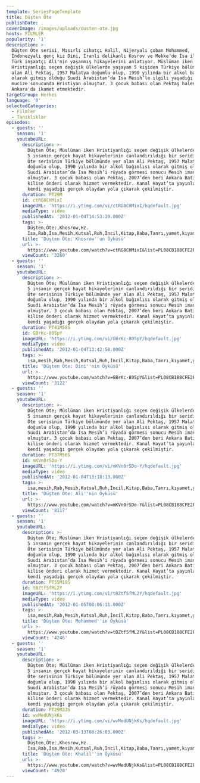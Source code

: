 ```yaml
---
template: SeriesPageTemplate
title: Düşten Öte
publishDate: .
coverImage: /images/uploads/dusten-ote.jpg
hosts: FİLMLER
popularity: '1'
description: >-
  Düşten Öte serisi, Mısırlı cihatçı Halil, Nijeryalı çoban Mohammed,
  İndonezyalı genç kız Dini, İranlı delikanlı Kosrov ve Mekke'de İsa ile tanışan
  Türk inşaatçı Ali'nin yaşanmış hikayelerini anlatıyor. Müslüman iken
  Hristiyanlığı seçen değişik ülkelerde yaşayan 5 kişiden Türkiye bölümünde yer
  alan Ali Pektaş, 1957 Malatya doğumlu olup, 1990 yılında bir alkol bağımlısı
  olarak gitmiş olduğu Suudi Arabistan’da Isa Mesih’le ilgili yaşadığı bir
  mucize sonucunda Hristiyan olmuştur. 3 çocuk babası olan Pektaş halen
  Ankara'da ikamet etmektedir.
targetGroup: Herkes
language: '0'
selectedCategories:
  - Filmler
  - Tanıklıklar
episodes:
  - guests: ''
    season: '1'
    youtubeURL:
      description: >-
        Düşten Öte; Müslüman iken Hristiyanlığı seçen değişik ülkelerde yaşayan
        5 insanın gerçek hayat hikayelerinin canlandırıldığı bir seridir. Düşten
        Öte serisinin Türkiye bölümünde yer alan Ali Pektaş, 1957 Malatya
        doğumlu olup, 1990 yılında bir alkol bağımlısı olarak gitmiş olduğu
        Suudi Arabistan’da Isa Mesih’i rüyada görmesi sonucu Mesih imanlısı
        olmuştur. 3 çocuk babası olan Pektaş, 2007’den beri Ankara Batıkent’te
        kilise önderi olarak hizmet vermektedir. Kanal Hayat’ta yayınlanan film,
        kendi yaşadığı gerçek olaydan yola çıkarak çekilmiştir.
      duration: PT29M
      id: ctRG8CHMixI
      imageURL: 'https://i.ytimg.com/vi/ctRG8CHMixI/hqdefault.jpg'
      mediaType: video
      publishedAt: '2012-01-04T14:53:20.000Z'
      tags: >-
        Düşten,Öte:,Khosrow,Hz.
        İsa,Rab,İsa,Mesih,Kutsal,Ruh,İncil,Kitap,Baba,Tanrı,yamet,kıyamet,günü,Allah,depresyon,şifa,bereket
      title: 'Düşten Öte: Khosrow''un Öyküsü'
      url: >-
        https://www.youtube.com/watch?v=ctRG8CHMixI&list=PL08CB188CFE2F418D&index=2&t=0s
      viewCount: '3260'
  - guests: ''
    season: '1'
    youtubeURL:
      description: >-
        Düşten Öte; Müslüman iken Hristiyanlığı seçen değişik ülkelerde yaşayan
        5 insanın gerçek hayat hikayelerinin canlandırıldığı bir seridir. Düşten
        Öte serisinin Türkiye bölümünde yer alan Ali Pektaş, 1957 Malatya
        doğumlu olup, 1990 yılında bir alkol bağımlısı olarak gitmiş olduğu
        Suudi Arabistan’da Isa Mesih’i rüyada görmesi sonucu Mesih imanlısı
        olmuştur. 3 çocuk babası olan Pektaş, 2007’den beri Ankara Batıkent’te
        kilise önderi olarak hizmet vermektedir. Kanal Hayat’ta yayınlanan film,
        kendi yaşadığı gerçek olaydan yola çıkarak çekilmiştir.
      duration: PT41M58S
      id: GBrKc-80SpY
      imageURL: 'https://i.ytimg.com/vi/GBrKc-80SpY/hqdefault.jpg'
      mediaType: video
      publishedAt: '2012-01-04T13:42:58.000Z'
      tags: >-
        isa,mesih,Rab,Mesih,Kutsal,Ruh,İncil,Kitap,Baba,Tanrı,kıyamet,günü,Allah,depresyon,şifa,bereket,Özgürlük,Hastalık,Bunalım,Esenlik,Rahatlık,Mucize,Hristiyanlık,İman,Hz.,İsa,peygamber,İlah,Ruhsal,Protestan,Türk,Hristiyan,Kıyamet,İntihar,Cennet,Cehennem,din,lanet,Cin,Pastör,Kilise,Ahiret,neler,olacak,yargı
      title: 'Düşten Öte: Dini''nin Öyküsü'
      url: >-
        https://www.youtube.com/watch?v=GBrKc-80SpY&list=PL08CB188CFE2F418D&index=3&t=0s
      viewCount: '3122'
  - guests: ''
    season: '1'
    youtubeURL:
      description: >-
        Düşten Öte; Müslüman iken Hristiyanlığı seçen değişik ülkelerde yaşayan
        5 insanın gerçek hayat hikayelerinin canlandırıldığı bir seridir. Düşten
        Öte serisinin Türkiye bölümünde yer alan Ali Pektaş, 1957 Malatya
        doğumlu olup, 1990 yılında bir alkol bağımlısı olarak gitmiş olduğu
        Suudi Arabistan’da Isa Mesih’i rüyada görmesi sonucu Mesih imanlısı
        olmuştur. 3 çocuk babası olan Pektaş, 2007’den beri Ankara Batıkent’te
        kilise önderi olarak hizmet vermektedir. Kanal Hayat’ta yayınlanan film,
        kendi yaşadığı gerçek olaydan yola çıkarak çekilmiştir.
      duration: PT37M56S
      id: mKVn0rSDo-Y
      imageURL: 'https://i.ytimg.com/vi/mKVn0rSDo-Y/hqdefault.jpg'
      mediaType: video
      publishedAt: '2012-01-04T13:18:13.000Z'
      tags: >-
        isa,mesih,Rab,Mesih,Kutsal,Ruh,İncil,Kitap,Baba,Tanrı,kıyamet,günü,Allah,depresyon,şifa,bereket,Özgürlük,Hastalık,Bunalım,Esenlik,Rahatlık,Mucize,Hristiyanlık,İman,Hz.,İsa,peygamber,İlah,Ruhsal,Protestan,Türk,Hristiyan,Kıyamet,İntihar,Cennet,Cehennem,din,lanet,Cin,Pastör,Kilise,Ahiret,neler,olacak,yargı
      title: 'Düşten Öte: Ali''nin Öyküsü'
      url: >-
        https://www.youtube.com/watch?v=mKVn0rSDo-Y&list=PL08CB188CFE2F418D&index=4&t=0s
      viewCount: '8117'
  - guests: ''
    season: '1'
    youtubeURL:
      description: >-
        Düşten Öte; Müslüman iken Hristiyanlığı seçen değişik ülkelerde yaşayan
        5 insanın gerçek hayat hikayelerinin canlandırıldığı bir seridir. Düşten
        Öte serisinin Türkiye bölümünde yer alan Ali Pektaş, 1957 Malatya
        doğumlu olup, 1990 yılında bir alkol bağımlısı olarak gitmiş olduğu
        Suudi Arabistan’da Isa Mesih’i rüyada görmesi sonucu Mesih imanlısı
        olmuştur. 3 çocuk babası olan Pektaş, 2007’den beri Ankara Batıkent’te
        kilise önderi olarak hizmet vermektedir. Kanal Hayat’ta yayınlanan film,
        kendi yaşadığı gerçek olaydan yola çıkarak çekilmiştir.
      duration: PT55M19S
      id: tBZtf5fML2Y
      imageURL: 'https://i.ytimg.com/vi/tBZtf5fML2Y/hqdefault.jpg'
      mediaType: video
      publishedAt: '2012-01-05T08:06:11.000Z'
      tags: >-
        isa,mesih,Rab,Mesih,Kutsal,Ruh,İncil,Kitap,Baba,Tanrı,kıyamet,günü,Allah,depresyon,şifa,bereket,Özgürlük,Hastalık,Bunalım,Esenlik,Rahatlık,Mucize,Hristiyanlık,İman,Hz.,İsa,peygamber,İlah,Ruhsal,Protestan,Türk,Hristiyan,Kıyamet,İntihar,Cennet,Cehennem,din,lanet,Cin,Pastör,Kilise,Ahiret,neler,olacak,yargı
      title: 'Düşten Öte: Mohammed''in Öyküsü'
      url: >-
        https://www.youtube.com/watch?v=tBZtf5fML2Y&list=PL08CB188CFE2F418D&index=5&t=0s
      viewCount: '4246'
  - guests: ''
    season: '1'
    youtubeURL:
      description: >-
        Düşten Öte; Müslüman iken Hristiyanlığı seçen değişik ülkelerde yaşayan
        5 insanın gerçek hayat hikayelerinin canlandırıldığı bir seridir. Düşten
        Öte serisinin Türkiye bölümünde yer alan Ali Pektaş, 1957 Malatya
        doğumlu olup, 1990 yılında bir alkol bağımlısı olarak gitmiş olduğu
        Suudi Arabistan’da Isa Mesih’i rüyada görmesi sonucu Mesih imanlısı
        olmuştur. 3 çocuk babası olan Pektaş, 2007’den beri Ankara Batıkent’te
        kilise önderi olarak hizmet vermektedir. Kanal Hayat’ta yayınlanan film,
        kendi yaşadığı gerçek olaydan yola çıkarak çekilmiştir.
      duration: PT29M33S
      id: wvMedUNjkKs
      imageURL: 'https://i.ytimg.com/vi/wvMedUNjkKs/hqdefault.jpg'
      mediaType: video
      publishedAt: '2012-03-13T08:26:03.000Z'
      tags: >-
        Düşten,Öte:,Khosrow,Hz.
        İsa,Rab,İsa,Mesih,Kutsal,Ruh,İncil,Kitap,Baba,Tanrı,yamet,kıyamet,günü,Allah,depresyon,şifa,bereket
      title: 'Düşten Öte: Khalil''in Öyküsü'
      url: >-
        https://www.youtube.com/watch?v=wvMedUNjkKs&list=PL08CB188CFE2F418D&index=6&t=0s
      viewCount: '4920'
---
```


